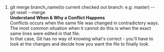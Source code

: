 
1. git merge branch_name(to current checked out branch: e.g: master)  --git reset --merge  
**Understand When & Why a Conflict Happens**  
Conflicts occurs when the same file was changed in contradictory ways.
The most common situation when it cannot do this is 
when the exact same lines were edited in that file.   
In that case, Git has no way of knowing 
what's correct - you'll have to look at the changes and decide how you want the file to finally look.
